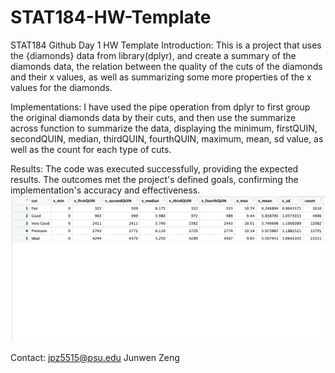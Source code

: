 # STAT184-HW-Template
 STAT184 Github Day 1 HW Template
Introduction:
This is a project that uses the {diamonds} data from library(dplyr), and create a summary of the diamonds data, the relation between the quality of the cuts of the diamonds and their x values, as well as summarizing some more properties of the x values for the diamonds.

Implementations:
I have used the pipe operation from dplyr to first group the original diamonds data by their cuts, and then use the summarize across function to summarize the data, displaying the minimum, firstQUIN, secondQUIN, median, thirdQUIN, fourthQUIN, maximum, mean, sd value, as well as the count for each type of cuts.

Results:
The code was executed successfully, providing the expected results. The outcomes met the project's defined goals, confirming the implementation's accuracy and effectiveness.
![Results](data/diamondsResults.png)

Contact:
jpz5515@psu.edu
Junwen Zeng
